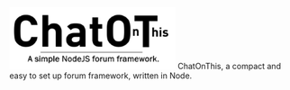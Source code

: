 ![Chatot Logo](small_logo.png)
ChatOnThis, a compact and easy to set up forum framework, written in Node.
